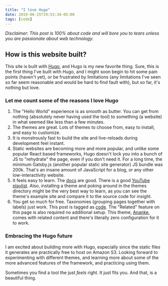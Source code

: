 ```yaml
---
title: "I love Hugo"
date: 2019-06-25T19:53:34-05:00
tags: [code]
---
```


*Disclaimer: This post is 100% about code and will bore you to tears unless you are passionate about web technology.*

## How is this website built?

This site is built with [Hugo](https://gohugo.io/), and Hugo is my new favorite thing.  Sure, this is the first thing I've built with Hugo, and I might soon begin to hit some pain points (haven't yet), or be frustrated by limitations (any limitations I've seen so far seem reasonable and would be hard to find fault with), but so far, it's nothing but love.

### Let me count some of the reasons I love Hugo

1. The "Hello World" experience is as smooth as butter. You can get from nothing (absolutely never having used the tool) to something (a website) in what seemed like less than a few minutes.
2. The themes are great.  Lots of themes to choose from, easy to install, and easy to customize.
3. It is monstrously fast to build the site and live-reloads during development feel instant.
4. Static websites are becoming more and more popular, and unlike some popular React based frameworks, Hugo doesn't lock you into a bunch of JS to "rehydrate" the page, even if you don't need it. For a long time, the minimum Gatsby.js (another popular static site generator) JS bundle was 200k.  That's an insane amount of JavaScript for a blog, or any other low-interactivity website.
5. It feels easy to learn. The [docs](https://gohugo.io/documentation/) are good. There is a good [YouTube playlist](https://www.youtube.com/playlist?list=PLLAZ4kZ9dFpOnyRlyS-liKL5ReHDcj4G3).  Also, installing a theme and poking around in the themes directory might be the very best way to learn, as you can see the theme's example site and compare it to the source code for insight.
6. You get so much for free. Taxonomies (grouping pages together with labels) just work.  This post is tagged as [code](https://natedean.info/tags/code).  The "Related" feature on this page is also required no additional setup. This theme, [Ananke](https://gohugo-ananke-theme-demo.netlify.com/), comes with related content and there's literally zero configuration for it to work.

### Embracing the Hugo future

I am excited about building more with Hugo, especially since the static files it generates are practically free to host on Amazon S3.  Looking forward to experimenting with different themes, and learning more about some of the more advanced features of the framework, and practicing using them.

Sometimes you find a tool the just *feels* right.  It just fits you.  And that, is a beautiful thing.






